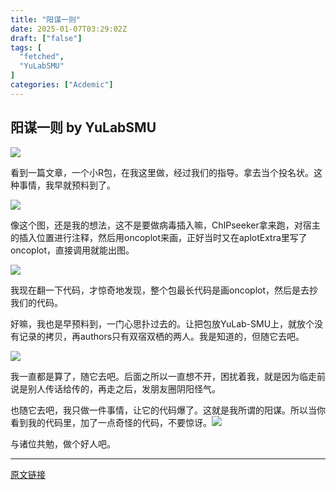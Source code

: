 ```yaml
---
title: "阳谋一则"
date: 2025-01-07T03:29:02Z
draft: ["false"]
tags: [
  "fetched",
  "YuLabSMU"
]
categories: ["Acdemic"]
---
```

阳谋一则 by YuLabSMU
------
<div><p><img data-galleryid="" data-imgfileid="100013066" data-ratio="0.8219306466729147" data-s="300,640" data-src="https://mmbiz.qpic.cn/mmbiz_png/MPBFtnFrw4mqsnYibPo0lzWJgib3bURntH96iaXaVSUfrNSECicKM5JsWtpOPuhxBjicp7EENAAWQk8nRSgz3xVsSgw/640?wx_fmt=png&amp;from=appmsg" data-type="png" data-w="1067" src="https://mmbiz.qpic.cn/mmbiz_png/MPBFtnFrw4mqsnYibPo0lzWJgib3bURntH96iaXaVSUfrNSECicKM5JsWtpOPuhxBjicp7EENAAWQk8nRSgz3xVsSgw/640?wx_fmt=png&amp;from=appmsg"></p><p>看到一篇文章，一个小R包，在我这里做，经过我们的指导。拿去当个投名状。这种事情，我早就预料到了。</p><p><img data-galleryid="" data-imgfileid="100013068" data-ratio="1.1783840503672613" data-s="300,640" data-src="https://mmbiz.qpic.cn/mmbiz_png/MPBFtnFrw4mqsnYibPo0lzWJgib3bURntHYRyjon0OeJVajUeTaVaTyBvOMpvgq0tcMHlicXjvZ05MlFmegTCxvfQ/640?wx_fmt=png&amp;from=appmsg" data-type="png" data-w="953" src="https://mmbiz.qpic.cn/mmbiz_png/MPBFtnFrw4mqsnYibPo0lzWJgib3bURntHYRyjon0OeJVajUeTaVaTyBvOMpvgq0tcMHlicXjvZ05MlFmegTCxvfQ/640?wx_fmt=png&amp;from=appmsg"></p><p>像这个图，还是我的想法，这不是要做病毒插入嘛，ChIPseeker拿来跑，对宿主的插入位置进行注释，然后用oncoplot来画，正好当时又在aplotExtra里写了oncoplot，直接调用就能出图。</p><p><img data-galleryid="" data-imgfileid="100013069" data-ratio="1.469626168224299" data-s="300,640" data-src="https://mmbiz.qpic.cn/mmbiz_png/MPBFtnFrw4mqsnYibPo0lzWJgib3bURntHic6C0agKvMfDRIoJiaxSayKfWtic8lnhbAKNKPmPoE0TbaVntojniaJTQQ/640?wx_fmt=png&amp;from=appmsg" data-type="png" data-w="856" src="https://mmbiz.qpic.cn/mmbiz_png/MPBFtnFrw4mqsnYibPo0lzWJgib3bURntHic6C0agKvMfDRIoJiaxSayKfWtic8lnhbAKNKPmPoE0TbaVntojniaJTQQ/640?wx_fmt=png&amp;from=appmsg"></p><p>我现在翻一下代码，才惊奇地发现，整个包最长代码是画oncoplot，然后是去抄我们的代码。<br></p><p>好嘛，我也是早预料到，一门心思扑过去的。让把包放YuLab-SMU上，就放个没有记录的拷贝，再authors只有双宿双栖的两人。我是知道的，但随它去吧。</p><p><img data-galleryid="" data-imgfileid="100013070" data-ratio="0.9731481481481481" data-s="300,640" data-src="https://mmbiz.qpic.cn/mmbiz_png/MPBFtnFrw4mqsnYibPo0lzWJgib3bURntHic2xcPRVfDy6so1kiaHXDHaNBwEmL5yXDWFsIliaEmZ7icxl0QxT0veiaPA/640?wx_fmt=png&amp;from=appmsg" data-type="png" data-w="1080" src="https://mmbiz.qpic.cn/mmbiz_png/MPBFtnFrw4mqsnYibPo0lzWJgib3bURntHic2xcPRVfDy6so1kiaHXDHaNBwEmL5yXDWFsIliaEmZ7icxl0QxT0veiaPA/640?wx_fmt=png&amp;from=appmsg"></p><p>我一直都是算了，随它去吧。后面之所以一直想不开，困扰着我，就是因为临走前说是别人传话给传的，再走之后，发朋友圈阴阳怪气。</p><p>也随它去吧，我只做一件事情，让它的代码爆了。这就是我所谓的阳谋。所以当你看到我的代码里，加了一点奇怪的代码，不要惊讶。<img data-ratio="1" data-src="https://res.wx.qq.com/t/wx_fed/we-emoji/res/v1.3.10/assets/Expression/Expression_42@2x.png" data-w="128" src="https://res.wx.qq.com/t/wx_fed/we-emoji/res/v1.3.10/assets/Expression/Expression_42@2x.png"></p><p>与诸位共勉，做个好人吧。</p><p><mp-style-type data-value="3"></mp-style-type></p></div>  
<hr>
<a href="https://mp.weixin.qq.com/s/kUWm_i7Y-z4TpkcNif0uHg",target="_blank" rel="noopener noreferrer">原文链接</a>
